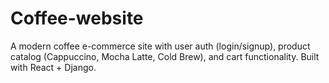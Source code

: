 # Coffee-website
A modern coffee e-commerce site with user auth (login/signup), product catalog (Cappuccino, Mocha Latte, Cold Brew), and cart functionality. Built with React + Django.

